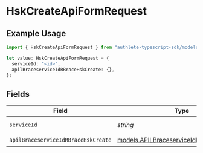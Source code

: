 # HskCreateApiFormRequest

## Example Usage

```typescript
import { HskCreateApiFormRequest } from "authlete-typescript-sdk/models/operations";

let value: HskCreateApiFormRequest = {
  serviceId: "<id>",
  apilBraceserviceIdRBraceHskCreate: {},
};
```

## Fields

| Field                                                                                         | Type                                                                                          | Required                                                                                      | Description                                                                                   |
| --------------------------------------------------------------------------------------------- | --------------------------------------------------------------------------------------------- | --------------------------------------------------------------------------------------------- | --------------------------------------------------------------------------------------------- |
| `serviceId`                                                                                   | *string*                                                                                      | :heavy_check_mark:                                                                            | A service ID.                                                                                 |
| `apilBraceserviceIdRBraceHskCreate`                                                           | [models.APILBraceserviceIdRBraceHskCreate](../../models/apilbraceserviceidrbracehskcreate.md) | :heavy_check_mark:                                                                            | N/A                                                                                           |